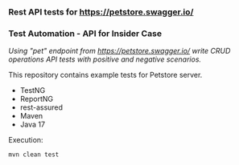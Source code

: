 ### Rest API tests for https://petstore.swagger.io/

### Test Automation - API for Insider Case

*Using "pet" endpoint from  https://petstore.swagger.io/ write CRUD operations API tests with positive and negative scenarios.*

This repository contains example tests for Petstore server.

* TestNG
* ReportNG
* rest-assured
* Maven
* Java 17

Execution:

```mvn clean test```

